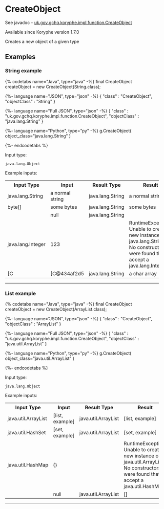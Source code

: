 # CreateObject
See javadoc - [uk.gov.gchq.koryphe.impl.function.CreateObject](ref://../../javadoc/koryphe/uk/gov/gchq/koryphe/impl/function/CreateObject.html)

Available since Koryphe version 1.7.0

Creates a new object of a given type

## Examples

### String example


{% codetabs name="Java", type="java" -%}
final CreateObject createObject = new CreateObject(String.class);

{%- language name="JSON", type="json" -%}
{
  "class" : "CreateObject",
  "objectClass" : "String"
}

{%- language name="Full JSON", type="json" -%}
{
  "class" : "uk.gov.gchq.koryphe.impl.function.CreateObject",
  "objectClass" : "java.lang.String"
}

{%- language name="Python", type="py" -%}
g.CreateObject( 
  object_class="java.lang.String" 
)

{%- endcodetabs %}

Input type:

```
java.lang.Object
```

Example inputs:
<table style="display: block;">
<tr><th>Input Type</th><th>Input</th><th>Result Type</th><th>Result</th></tr>
<tr><td>java.lang.String</td><td>a normal string</td><td>java.lang.String</td><td>a normal string</td></tr>
<tr><td>byte[]</td><td>some bytes</td><td>java.lang.String</td><td>some bytes</td></tr>
<tr><td></td><td>null</td><td>java.lang.String</td><td></td></tr>
<tr><td>java.lang.Integer</td><td>123</td><td></td><td>RuntimeException: Unable to create a new instance of java.lang.String. No constructors were found that accept a java.lang.Integer</td></tr>
<tr><td>[C</td><td>[C@434af2d5</td><td>java.lang.String</td><td>a char array</td></tr>
</table>

-----------------------------------------------

### List example


{% codetabs name="Java", type="java" -%}
final CreateObject createObject = new CreateObject(ArrayList.class);

{%- language name="JSON", type="json" -%}
{
  "class" : "CreateObject",
  "objectClass" : "ArrayList"
}

{%- language name="Full JSON", type="json" -%}
{
  "class" : "uk.gov.gchq.koryphe.impl.function.CreateObject",
  "objectClass" : "java.util.ArrayList"
}

{%- language name="Python", type="py" -%}
g.CreateObject( 
  object_class="java.util.ArrayList" 
)

{%- endcodetabs %}

Input type:

```
java.lang.Object
```

Example inputs:
<table style="display: block;">
<tr><th>Input Type</th><th>Input</th><th>Result Type</th><th>Result</th></tr>
<tr><td>java.util.ArrayList</td><td>[list, example]</td><td>java.util.ArrayList</td><td>[list, example]</td></tr>
<tr><td>java.util.HashSet</td><td>[set, example]</td><td>java.util.ArrayList</td><td>[set, example]</td></tr>
<tr><td>java.util.HashMap</td><td>{}</td><td></td><td>RuntimeException: Unable to create a new instance of java.util.ArrayList. No constructors were found that accept a java.util.HashMap</td></tr>
<tr><td></td><td>null</td><td>java.util.ArrayList</td><td>[]</td></tr>
</table>

-----------------------------------------------

